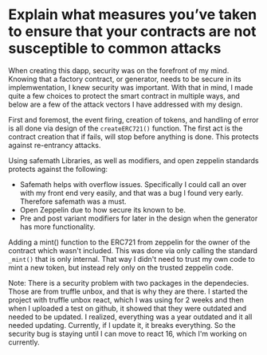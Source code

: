# Explain what measures you’ve taken to ensure that your contracts are not susceptible to common attacks


When creating this dapp, security was on the forefront of my mind. Knowing that a factory contract, or generator, needs to be secure in its implemwentation, I knew security was important. 
With that in mind, I made quite a few choices to protect the smart contract in multiple ways, and below are a few of the attack vectors I have addressed with my design. 

First and foremost, the event firing, creation of tokens, and handling of error is all done via design of the `createERC721()` function. The first act is the contract creation that if fails, will stop before anything is done. This protects against re-entrancy attacks. 

Using safemath Libraries, as well as modifiers, and open zeppelin standards protects against the following: 
 - Safemath helps with overflow issues. Specifically I could call an over with my front end very easily, and that was a bug I found very early. Therefore safemath was a must. 
 - Open Zeppelin due to how secure its known to be. 
 - Pre and post variant modifiers for later in the design when  the generator has more functionality. 
 
 Adding a mint() function to the ERC721 from zeppelin for the owner of the contract which wasn't included. This was done via only calling the standard `_mint()` that is only internal. That way I didn't need to trust my own code to mint a new token, but instead rely only on the trusted zeppelin code. 
 
Note: There is a security problem with two packages in the dependecies. Those are from truffle unbox, and that is why they are there. I started the project with truffle unbox react, which I was using for 2 weeks and then when I uploaded a test on github, it showed that they were outdated and needed to be updated. I realized, everything was a year outdated and it all needed updating. Currently, if I update it, it breaks everything. So the security bug is staying until I can move to react 16, which I'm working on currently. 

